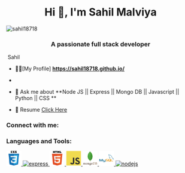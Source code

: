 <h1 align="center">Hi 👋, I'm Sahil Malviya</h1>
<p align="left"> <img src="https://komarev.com/ghpvc/?username=sahil18718&label=Profile%20views&color=0e75b6&style=flat" alt="sahil18718" /> </p>
<h3 align="center">A passionate full stack developer</h3>
<img align="center"   src="https://www.arkasoftwares.com/blog/wp-content/uploads/2021/01/header_banner-2.jpg" alt="">
Sahil

- 👨‍💻[My Profile] **https://sahil18718.github.io/**

- 

- 💬 Ask me about **Node JS || Express || Mongo DB || Javascript || Python || CSS **



- 📄 Resume [Click Here](https://drive.google.com/drive/u/0/folders/1f2Zp98VlCUF0QYHFJtyKRfCVKzCiJ_xd)

<h3 align="left">Connect with me:</h3>




<h3 align="left"  margin-left="100px" background-color="white" >Languages and Tools:</h3>
<p align="left"> 
 <a href="https://www.w3schools.com/css/" target="_blank" rel="noreferrer"> <img src="https://raw.githubusercontent.com/devicons/devicon/master/icons/css3/css3-original-wordmark.svg" alt="css3" width="40" height="40" /> </a> 
 <a href="https://expressjs.com" target="_blank" rel="noreferrer"> <img src="https://encrypted-tbn0.gstatic.com/images?q=tbn:ANd9GcRjPOds3MIFk1W-vS5bQhKfxXC_EeTKORY4Rz0zJjd_RUQtasbUDf6D5RskmuXQKiy9g1Q&usqp=CAU" alt="express" width="60" height="30" margin-left="120"/> </a>
 <a href="https://www.w3.org/html/" target="_blank" rel="noreferrer"> <img src="https://raw.githubusercontent.com/devicons/devicon/master/icons/html5/html5-original-wordmark.svg" alt="html5" width="40" height="40"  margin-left="120"/> </a>
 <a href="https://developer.mozilla.org/en-US/docs/Web/JavaScript" target="_blank" rel="noreferrer"> <img src="https://raw.githubusercontent.com/devicons/devicon/master/icons/javascript/javascript-original.svg" alt="javascript" width="40" height="40"  margin-left="120"/> </a> 
 <a href="https://www.mongodb.com/" target="_blank" rel="noreferrer"> <img src="https://raw.githubusercontent.com/devicons/devicon/master/icons/mongodb/mongodb-original-wordmark.svg" alt="mongodb" width="40" height="40"  margin-left="120"/> </a> 
 <a href="https://www.mysql.com/" target="_blank" rel="noreferrer"> <img src="https://raw.githubusercontent.com/devicons/devicon/master/icons/mysql/mysql-original-wordmark.svg" alt="mysql" width="40" height="40"  margin-left="120"/> </a>
 <a href="https://nodejs.org" target="_blank" rel="noreferrer"> <img src="https://icon-library.com/images/nodejs-icon/nodejs-icon-2.jpg" alt="nodejs" width="60" height="40"  margin-left="120"/> </a> 
 <a href="https://postman.com" target="_blank" rel="noreferrer"> <img src="https://www.vectorlogo.zone/logos/getpostman/getpos
 






